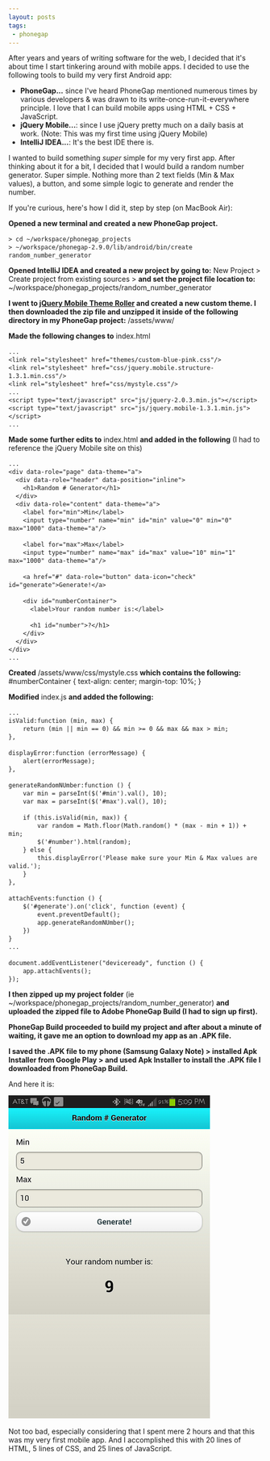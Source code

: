 ```yaml
---
layout: posts
tags:
 - phonegap
---
```


After years and years of writing software for the web, I decided that it's about time I start tinkering around with mobile apps.  I decided to use the following tools to build my very first Android app:

* **PhoneGap...** since I've heard PhoneGap mentioned numerous times by various developers & was drawn to its write-once-run-it-everywhere principle.  I love that I can build mobile apps using HTML + CSS + JavaScript.
* **jQuery Mobile...**: since I use jQuery pretty much on a daily basis at work. (Note: This was my first time using jQuery Mobile)
* **IntelliJ IDEA...**: It's the best IDE there is.

I wanted to build something *super* simple for my very first app.  After thinking about it for a bit, I decided that I would build a random number generator.  Super simple.  Nothing more than 2 text fields (Min & Max values), a button, and some simple logic to generate and render the number.

If you're curious, here's how I did it, step by step (on MacBook Air):

**Opened a new terminal and created a new PhoneGap project.**

    > cd ~/workspace/phonegap_projects
    > ~/workspace/phonegap-2.9.0/lib/android/bin/create random_number_generator

**Opened IntelliJ IDEA and created a new project by going to:** New Project > Create project from existing sources > **and set the project file location to:** ~/workspace/phonegap_projects/random_number_generator

**I went to [jQuery Mobile Theme Roller](http://jquerymobile.com/themeroller/ "jQuery Mobile Theme Roller") and created a new custom theme.  I then downloaded the zip file and unzipped it inside of the following directory in my PhoneGap project:** /assets/www/

**Made the following changes to** index.html

    ...
    <link rel="stylesheet" href="themes/custom-blue-pink.css"/>
    <link rel="stylesheet" href="css/jquery.mobile.structure-1.3.1.min.css"/>
    <link rel="stylesheet" href="css/mystyle.css"/>
    ...
    <script type="text/javascript" src="js/jquery-2.0.3.min.js"></script>
    <script type="text/javascript" src="js/jquery.mobile-1.3.1.min.js"></script>
    ...

**Made some further edits to** index.html **and added in the following** (I had to reference the jQuery Mobile site on this)

    ...
    <div data-role="page" data-theme="a">
      <div data-role="header" data-position="inline">
        <h1>Random # Generator</h1>
      </div>
      <div data-role="content" data-theme="a">
        <label for="min">Min</label>
        <input type="number" name="min" id="min" value="0" min="0" max="1000" data-theme="a"/>

        <label for="max">Max</label>
        <input type="number" name="max" id="max" value="10" min="1" max="1000" data-theme="a"/>

        <a href="#" data-role="button" data-icon="check" id="generate">Generate!</a>

        <div id="numberContainer">
          <label>Your random number is:</label>

          <h1 id="number">?</h1>
        </div>
      </div>
    </div>
    ...

**Created** /assets/www/css/mystyle.css **which contains the following:**
    #numberContainer {
      text-align: center;
      margin-top: 10%;
    }

**Modified** index.js **and added the following:**

    ...
    isValid:function (min, max) {
        return (min || min == 0) && min >= 0 && max && max > min;
    },

    displayError:function (errorMessage) {
        alert(errorMessage);
    },

    generateRandomNUmber:function () {
        var min = parseInt($('#min').val(), 10);
        var max = parseInt($('#max').val(), 10);

        if (this.isValid(min, max)) {
            var random = Math.floor(Math.random() * (max - min + 1)) + min;
            $('#number').html(random);
        } else {
            this.displayError('Please make sure your Min & Max values are valid.');
        }
    },

    attachEvents:function () {
        $('#generate').on('click', function (event) {
            event.preventDefault();
            app.generateRandomNUmber();
        })
    }
    ...

    document.addEventListener("deviceready", function () {
        app.attachEvents();
    });

**I then zipped up my project folder** (ie ~/workspace/phonegap_projects/random_number_generator) **and uploaded the zipped file to Adobe PhoneGap Build (I had to sign up first).**

**PhoneGap Build proceeded to build my project and after about a minute of waiting, it gave me an option to download my app as an .APK file.**

**I saved the .APK file to my phone (Samsung Galaxy Note) > installed Apk Installer from Google Play > and used Apk Installer to install the .APK file I downloaded from PhoneGap Build.**

And here it is:

![My first mobile app](/assets/images/random_number_generator.png)

Not too bad, especially considering that I spent mere 2 hours and that this was my very first mobile app.  And I accomplished this with 20 lines of HTML, 5 lines of CSS, and 25 lines of JavaScript.
